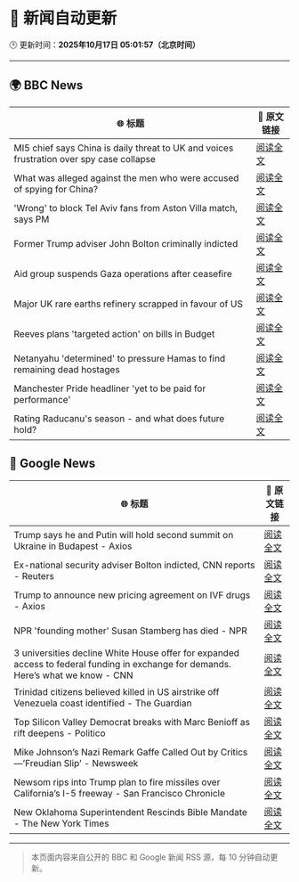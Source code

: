 # 🧠 新闻自动更新

🕒 更新时间：**2025年10月17日 05:01:57（北京时间）**

---

## 🌍 BBC News

| 🌐 标题 | 🔗 原文链接 |
|--------|-------------|
| MI5 chief says China is daily threat to UK and voices frustration over spy case collapse | [阅读全文](https://www.bbc.com/news/articles/c0ex172rxwzo?at_medium=RSS&at_campaign=rss) |
| What was alleged against the men who were accused of spying for China? | [阅读全文](https://www.bbc.com/news/articles/cpd2vxzpgl7o?at_medium=RSS&at_campaign=rss) |
| 'Wrong' to block Tel Aviv fans from Aston Villa match, says PM | [阅读全文](https://www.bbc.com/news/articles/c205gnz5p8xo?at_medium=RSS&at_campaign=rss) |
| Former Trump adviser John Bolton criminally indicted | [阅读全文](https://www.bbc.com/news/articles/cgql2qzkz5zo?at_medium=RSS&at_campaign=rss) |
| Aid group suspends Gaza operations after ceasefire | [阅读全文](https://www.bbc.com/news/articles/cgjd783ywn3o?at_medium=RSS&at_campaign=rss) |
| Major UK rare earths refinery scrapped in favour of US | [阅读全文](https://www.bbc.com/news/articles/czxnv7y03nno?at_medium=RSS&at_campaign=rss) |
| Reeves plans 'targeted action' on bills in Budget | [阅读全文](https://www.bbc.com/news/articles/c8eykkgdze5o?at_medium=RSS&at_campaign=rss) |
| Netanyahu 'determined' to pressure Hamas to find remaining dead hostages | [阅读全文](https://www.bbc.com/news/articles/c4gkm0243wzo?at_medium=RSS&at_campaign=rss) |
| Manchester Pride headliner 'yet to be paid for performance' | [阅读全文](https://www.bbc.com/news/articles/cpq1ddje202o?at_medium=RSS&at_campaign=rss) |
| Rating Raducanu's season - and what does future hold? | [阅读全文](https://www.bbc.com/sport/tennis/articles/cp975ld0x58o?at_medium=RSS&at_campaign=rss) |

## 📰 Google News

| 🌐 标题 | 🔗 原文链接 |
|--------|-------------|
| Trump says he and Putin will hold second summit on Ukraine in Budapest - Axios | [阅读全文](https://news.google.com/rss/articles/CBMidEFVX3lxTE1VeldfOGdPWGVCVXNDUno5YUxKR0d3d043R0tNUVQ5MUZsX0k2S003cDJ3Ync3dDlVcmxfQzBOMV9ZQzRTalU2NjVoeEVMWEQ4a2pGVVNBMkttdUVjSHpsQjJqeURkOTZlN1U1U2tXejJoTWdn?oc=5) |
| Ex-national security adviser Bolton indicted, CNN reports - Reuters | [阅读全文](https://news.google.com/rss/articles/CBMizgFBVV95cUxNT3Fid25wYkNmQUE5SklBUkRUMnBMbk9uQ2VTRUpUZFdETm85cVZfWHJZc0V2dkJlS3M2NFBMbFlNZ3A0cWVHWDdSSkc2cnBMYjhuQWlXTEZCbmJWUHV1Rm1ZSWdGbVd4cmJ1UXRoZDZ1LWl1eDgtNjItODJVQklsTUtJWVNETWJJNG5kUjY2QnBWa1Q5U0l5TndxbG9FMXVCa1VQdzBjQTJlTXY4S2J1ZlRmTHlQNUR6ckNUbjQ0U0lLOTRERVJZV0Y1OUlEQQ?oc=5) |
| Trump to announce new pricing agreement on IVF drugs - Axios | [阅读全文](https://news.google.com/rss/articles/CBMibkFVX3lxTE9mT2RaNlpuckpTSGJJdVJRRW00VzFTMHotT25MRFV3QVM5YmhmWlZtNkFSQVJHaVpydzJGbmo4anpEZFA0WEE3clNHMFBScEJJSXoyQlZEeXVfWG1oc1Vha2FNUmh6LTFjVGhQSFF3?oc=5) |
| NPR 'founding mother' Susan Stamberg has died - NPR | [阅读全文](https://news.google.com/rss/articles/CBMic0FVX3lxTFBOME1HWUFUMmFKQnc4dnBtYTcyZTE4cVh2OER2UXE3YjVqcmUyd1lpUC1Wck4zcHlZRlEyMVZOb3lxUWw4ZVRlcUk1RFBBOUJJMS1XN3hCSXRzNDhUdm1nN1ltTzFkblNmT1lCMjF4Y1QxZUk?oc=5) |
| 3 universities decline White House offer for expanded access to federal funding in exchange for demands. Here’s what we know - CNN | [阅读全文](https://news.google.com/rss/articles/CBMid0FVX3lxTFA5V1VRSkl2U3V6dHFSMUpPOUwyWGt0NHBTR3hweWlyVXZtTFZlejl3MWxDTU9ZNkJ3OUpjdXprN0ZaRzRrMU43UGlPYnJpSlVQem5SN3MxVW1KQ1U1aV9JR1RIMXNtS0ZLYUdmS1NPVTEtR29JbDJn?oc=5) |
| Trinidad citizens believed killed in US airstrike off Venezuela coast identified - The Guardian | [阅读全文](https://news.google.com/rss/articles/CBMingFBVV95cUxQLU5Lb3pBa3lOY19HNUZVN3JWOFV0UEZlSDQ5WnFfN0h2Q1FXS2VTUHpjOGM1cjF2dkFBWmhDaXNULTlRaTVwWXdUaUxuMV9ROGZ1Ykd1NGhONGJ0dnlEM3c2Nk1YWjR4N2ZQbnpnSHk5azdzV3BVRGdZWXFWTEp4SG16UmROb1lLMThNbjk1QUdRVTVXNW02VzJYTmlIZw?oc=5) |
| Top Silicon Valley Democrat breaks with Marc Benioff as rift deepens - Politico | [阅读全文](https://news.google.com/rss/articles/CBMijgFBVV95cUxOY0NwSjBMVkg1WVF4VDRPQ0k4Y1pMV1NhU3BST0dKWU1pV29OamR3dXRJSC1wT3ZTNTlLNXc2VEtmTGExcWg0NjZ3SnVOei1Cdk1ZZlAxbTU2dTBhbVVfanE5ZEljQ2V1SFBfc19tc0JiVmw2bWdSUEJXdkxJNnI1NXJrY0ZhQWQzWDk4aV93?oc=5) |
| Mike Johnson’s Nazi Remark Gaffe Called Out by Critics—’Freudian Slip’ - Newsweek | [阅读全文](https://news.google.com/rss/articles/CBMiowFBVV95cUxOalpVbUpyUHB4V1NPaXZ0V1lpNHZiV2ktUEUxcFdabE5rdFhZZEpRdEZiN2lWbXp2RWRVQ0hfdHVscnBGNi1UWUxWandmczNRYW9NMXdCczVFMGk3eUx2SzVabU0tUjAyUTZVZTEwbERtNk53ZHFmeGFyTDZSR2laTDhoZjhnRmgxWEJIbG1jOHFwWGp4OEx4ZDYySTQ3OEVLQldR?oc=5) |
| Newsom rips into Trump plan to fire missiles over California’s I-5 freeway - San Francisco Chronicle | [阅读全文](https://news.google.com/rss/articles/CBMirAFBVV95cUxPZF9SMnBnNjZsSWtUUVloMHMycVozb25DUGtDOEtNU25ERTdZSmV2MmhVcldGNUFxMkhxRmptbWhNeHY3Nnd6SnFkQzlrTjktR09KeDJmQVQ3SVNROHl1eHVFLUhHZHd6elFrWDczMGtzalExWDFjMnFWWElpVnNNM3QzcUdYWTl5dGFpYjc2bEpKYnUwd2V6Y3hqRjlSeFdFeDl2cXRXbFJqZVpN?oc=5) |
| New Oklahoma Superintendent Rescinds Bible Mandate - The New York Times | [阅读全文](https://news.google.com/rss/articles/CBMikgFBVV95cUxPWnRCU2FKNVZ0dXBBUkV2UlRkY0xQanl4OEE4c0V5ZFo5YWZRRGlOd20zMnctY2ZqdmZFV0dTWVkxRFY5alpPWG10dEs1VHVMSFBOUjFobGllOWJPT0Y2ZWFiR093TjhzR19aZ1o2NDVCcHhRelRjS2NwMWdTY3BCbUkxamVmSkU4LWprTk1LWm5LZw?oc=5) |

---
> 本页面内容来自公开的 BBC 和 Google 新闻 RSS 源，每 10 分钟自动更新。